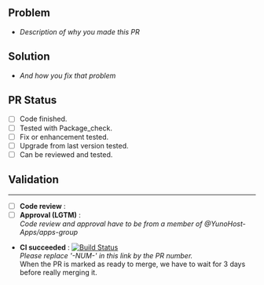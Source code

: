 ## Problem
- *Description of why you made this PR*

## Solution
- *And how you fix that problem*

## PR Status
- [ ] Code finished.
- [ ] Tested with Package_check.
- [ ] Fix or enhancement tested.
- [ ] Upgrade from last version tested.
- [ ] Can be reviewed and tested.

## Validation
---
- [ ] **Code review** : 
- [ ] **Approval (LGTM)** :  
*Code review and approval have to be from a member of @YunoHost-Apps/apps-group*
- **CI succeeded** : 
[![Build Status](https://ci-apps-hq.yunohost.org/jenkins/job/APP_ynh%20PR-NUM-/badge/icon)](https://ci-apps-hq.yunohost.org/jenkins/job/APP_ynh%20PR-NUM-/)  
*Please replace '-NUM-' in this link by the PR number.*  
When the PR is marked as ready to merge, we have to wait for 3 days before really merging it.
